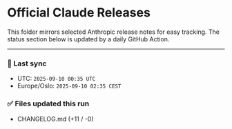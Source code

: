 # Official Claude Releases

This folder mirrors selected Anthropic release notes for easy tracking.
The status section below is updated by a daily GitHub Action.


---

<!-- sync-status:start -->

### 🔄 Last sync
- UTC: `2025-09-10 00:35 UTC`
- Europe/Oslo: `2025-09-10 02:35 CEST`

### ✅ Files updated this run

- CHANGELOG.md (+11 / -0)<!-- sync-status:end -->






















